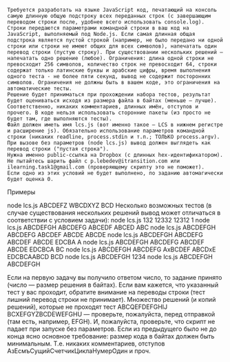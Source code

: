 ```
Требуется разработать на языке JavaScript код, печатающий на консоль самую длинную общую подстроку всех переданных строк (с завершающим переводом строки после, удобнее всего использовать console.log). Строки передаются параметрами командной строки в ваш код на JavaScript, выполняемый под Node.js. Если самая длинная общая подстрока является пустой строкой (например, не было передано ни одной строки или строки не имеют общих для всех символов), напечатать один перевод строки (пустую строку). При существовании нескольких решений — напечатать одно решение (любое). Ограничения: длина одной строки не превосходит 256 символов, количество строк не превосходит 64, строки содержат только латинские буквы и арабские цифры, время выполнения одного теста - не более пяти секунд, вывод не содержит посторонних символов. Ограничения не должны быть в вашем коде, это ограничения на автоматические тесты.
Решение будет приниматься при прохождении набора тестов, результат будет оцениваться исходя из размера файла в байтах (меньше — лучше). Соответственно, никаких комментариев, длинных имён, отступов и прочего. В коде нельзя использовать сторонние пакеты (из просто не будет там, где выполняются тесты).
Файл должен иметь имя lcs.js (вот именно такое — LCS в нижнем регистре и расширение js). Обязательно использование параметров командной строки (никаких readline, process.stdin и т.п.; ТОЛЬКО process.argv).
При вызове без параметров (node lcs.js) вывод должен выглядеть как перевод строки ("пустая строка").
Нужна именно public-ссылка на Dropbox (c длинных hex-идентификатором). Не пытайтесь шарить файл с p.lebedev@itransition.com или ilearning.task1@gmail.com (проверяющему скрипту это не поможет).
Если одно из этих условий не будет выполнено, по заданию автомагически будет оценка 0.
```

Примеры

node lcs.js ABCDEFZ WBCDXYZ
BCD
Несколько возможных тестов (в случае существования нескольких решений вывод может отличаться в соответствии с условием задачи):
node lcs.js 132 12332 12312
1
node lcs.js ABCDEFGH ABCDEFG ABCEDF ABCED
ABC
node lcs.js ABCDEFGH ABCDEFG ABCDEF ABCDE
ABCDE
node lcs.js ABCDEFGH ABCDEFG ABCDEF ABCDE EDCBA
A
node lcs.js ABCDEFGH ABCDEFG ABCDEF ABCDE EDCBCA
BC
node lcs.js ABCDEFGH ABCDEFG AxBCDEF ABCDxE EDCBCAABCD
BCD
node lcs.js ABCDEFGH 1234
node lcs.js ABCDEFGH
ABCDEFGH

Если на первую задачу вы получило ответом число, то задание принято (число — размер решения в байтах).
Если вам кажется, что указанный тест у вас проходит, обратите внимание на переводы строки (тест лишний перевод строки не принимает).
Множество решений (и копий решений), которые не проходят тест ABCQEFDEFGHIJ BCXEFGYZBCDEWEFGHU — проверьте, пожалуйста, перед отправкой (там есть, например, EFGH).
И, пожалуйста, проверьте, что скрипт не падает при запуске без параметров.
Если из предыдущего было не до конца ясно основное требование: размер кода в байтах должен быть минимальным. Т.е. никаких комментариев, отступов АзЕсмъСущийСчетчикЦиклаНумерОдин и проч.
